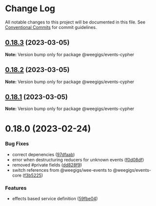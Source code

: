 # Change Log

All notable changes to this project will be documented in this file.
See [Conventional Commits](https://conventionalcommits.org) for commit guidelines.

## [0.18.3](https://github.com/weegigs/wee-events/compare/v0.18.2...v0.18.3) (2023-03-05)

**Note:** Version bump only for package @weegigs/events-cypher

## [0.18.2](https://github.com/weegigs/wee-events/compare/v0.18.1...v0.18.2) (2023-03-05)

**Note:** Version bump only for package @weegigs/events-cypher

## [0.18.1](https://github.com/weegigs/wee-events/compare/v0.18.0...v0.18.1) (2023-03-05)

**Note:** Version bump only for package @weegigs/events-cypher

# 0.18.0 (2023-02-24)

### Bug Fixes

- correct depenencies ([97dfaab](https://github.com/weegigs/wee-events/commit/97dfaab70f4863b71b190f6be68bc75e72618803))
- error when destructuring reducers for unknown events ([f0d08df](https://github.com/weegigs/wee-events/commit/f0d08dffa683f331e6f9c1d191e51a7ecce86b4f))
- removed #private fields ([dd828f9](https://github.com/weegigs/wee-events/commit/dd828f92771d11b63e2bf30184146d8dace00fff))
- switch references from @weegigs/wee-events to @weegigs/events-core ([f3b5225](https://github.com/weegigs/wee-events/commit/f3b522550cc0f7f11a967893d6be61c716e08d4e))

### Features

- effects based service definition ([59fbe04](https://github.com/weegigs/wee-events/commit/59fbe0433839f220f5f9cc5aa43d0dc78e7c0c19))
